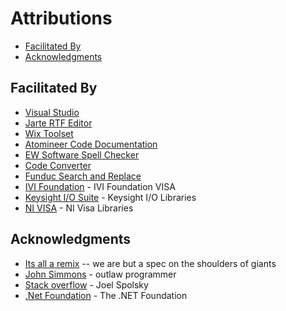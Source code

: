 # Attributions

* [Facilitated By](#Facilitated-By)
* [Acknowledgments](#Acknowledgments)

<a name="Facilitated-By"></a>
## Facilitated By
* [Visual Studio]
* [Jarte RTF Editor]
* [Wix Toolset]
* [Atomineer Code Documentation]
* [EW Software Spell Checker]
* [Code Converter]
* [Funduc Search and Replace]
* [IVI Foundation] - IVI Foundation VISA
* [Keysight I/O Suite] - Keysight I/O Libraries
* [NI VISA] - NI Visa Libraries

<a name="Acknowledgments"></a>
## Acknowledgments
* [Its all a remix] -- we are but a spec on the shoulders of giants  
* [John Simmons] - outlaw programmer  
* [Stack overflow] - Joel Spolsky  
* [.Net Foundation] - The .NET Foundation

[VI Libraries]: https://www.github.com/atecoder/dn.vi.ivi
[VISA Libraries]: https://www.bitbucket.org/davidhary/dn.visa
[TSP Support Framework]: https://www.github.com/atecoder/tsp.1.core
[TSP TTM Framework]: https://www.github.com/atecoder/tsp.1.ttm

[IVI Foundation]: https://www.ivifoundation.org
[IVI Foundation]: http://www.ivifoundation.org
[Keysight I/O Suite]: https://www.keysight.com/en/pd-1985909/io-libraries-suite
[NI VISA]: https://www.ni.com/en-us/support/downloads/drivers/download.ni-visa.html#346210
[Test Script Builder]: https://www.tek.com/keithley-test-script-builder
[Microsoft .NET Framework]: https://dotnet.microsoft.com/download

[ATE Coder]: https://www.IntegratedScientificResources.com
[Its all a remix]: https://www.everythingisaremix.info
[John Simmons]: https://www.codeproject.com/script/Membership/View.aspx?mid=7741
[Stack overflow]: https://www.stackoveflow.com

[Visual Studio]: https://www.visualstudio.com/
[Jarte RTF Editor]: https://www.jarte.com/ 
[WiX Toolset]: https://www.wixtoolset.org/
[Atomineer Code Documentation]: https://www.atomineerutils.com/
[EW Software Spell Checker]: https://github.com/EWSoftware/VSSpellChecker/wiki/
[Code Converter]: https://github.com/icsharpcode/CodeConverter
[Funduc Search and Replace]: http://www.funduc.com/search_replace.htm
[.Net Foundation]: https://source.dot.net




